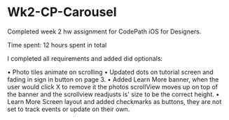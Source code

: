 # Wk2-CP-Carousel

Completed week 2 hw assignment for CodePath iOS for Designers.

Time spent: 12 hours spent in total

I completed all requirements and added did optionals:

 • Photo tiles animate on scrolling 
 • Updated dots on tutorial screen and fading in sign in button on page 3.
 • Added Learn More banner, when the user would click X to remove it the photos scrollView moves up on top of the banner and the scrollview readjusts is' size to be the correct height.
 • Learn More Screen layout and added checkmarks as buttons, they are not set to track events or update on their own.
 
 
